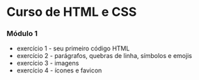 # Curso de HTML e CSS

### Módulo 1
+ exercício 1 - seu primeiro código HTML
+ exercício 2 - parágrafos, quebras de linha, símbolos e emojis
+ exercício 3 - imagens 
+ exercício 4 - ícones e favicon
